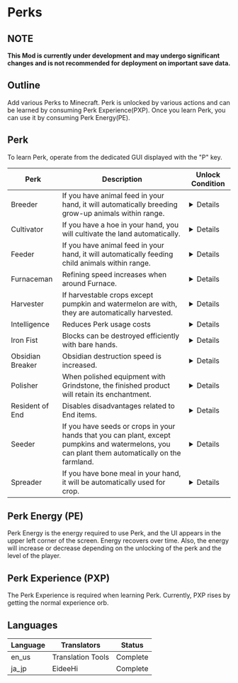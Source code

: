 # Perks #

## NOTE ##
**This Mod is currently under development and may undergo significant changes and is not recommended for deployment on important save data.**

## Outline ##
Add various Perks to Minecraft. Perk is unlocked by various actions and can be learned by consuming Perk Experience(PXP). Once you learn Perk, you can use it by consuming Perk Energy(PE).

## Perk ##
To learn Perk, operate from the dedicated GUI displayed with the "P" key.

|Perk|Description|Unlock Condition|
|----|-----------|----------------|
|Breeder|If you have animal feed in your hand, it will automatically breeding grow-up animals within range.|<details>Breeding 512 grow-up animals.</details>|
|Cultivator|If you have a hoe in your hand, you will cultivate the land automatically.|<details>Cultivate 512 blocks.</details>|
|Feeder|If you have animal feed in your hand, it will automatically feeding child animals within range.|<details>Feeding 512 child animals.</details>|
|Furnaceman|Refining speed increases when around Furnace.|<details>Smelting 1024 items.</details>|
|Harvester|If harvestable crops except pumpkin and watermelon are with, they are automatically harvested.|<details>Harvest 512 crops.</details>|
|Intelligence|Reduces Perk usage costs|<details>Crafting 128 bookshelves.</details>|
|Iron Fist|Blocks can be destroyed efficiently with bare hands.|<details>Destroy 256 blocks without equipping tools.</details>|
|Obsidian Breaker|Obsidian destruction speed is increased.|<details>Destroy 128 obsidian.</details>|
|Polisher|When polished equipment with Grindstone, the finished product will retain its enchantment.|<details>Polish 512 times with Grindstone.</details>|
|Resident of End|Disables disadvantages related to End items.|<details>Stay 72,000 ticks at The End.</details>|
|Seeder|If you have seeds or crops in your hands that you can plant, except pumpkins and watermelons, you can plant them automatically on the farmland.|<details>Plant 512 seeds or crops.</details>|
|Spreader|If you have bone meal in your hand, it will be automatically used for crop.|<details>Use 512 bone meals.</details>|

## Perk Energy (PE) ##
Perk Energy is the energy required to use Perk, and the UI appears in the upper left corner of the screen. Energy recovers over time.
Also, the energy will increase or decrease depending on the unlocking of the perk and the level of the player.

## Perk Experience (PXP) ##
The Perk Experience is required when learning Perk. Currently, PXP rises by getting the normal experience orb.

## Languages ##

|Language|Translators|Status|
|--------|-----------|------|
|en_us|Translation Tools|Complete|
|ja_jp|EideeHi|Complete|
